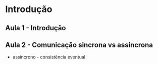 # Introdução

## Aula 1 - Introdução

## Aula 2 - Comunicação sincrona vs assincrona

  - assíncrono - consistência eventual